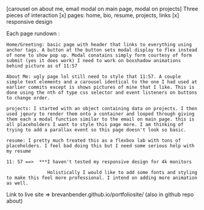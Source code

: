 [carousel on about me, email modal on main page, modal on projects] Three pieces of interaction
[x] pages: home, bio, resume, projects, links
[x] responsive design 

Each page rundown :

    Home/Greeting: basic page with header that links to everything using anchor tags. A button at the button sets modal display to flex instead of none to show pop up. Modal conatains simply form courtesy of form submit (yes it does work) I need to work on boxshadow animations behind picture as of 11:57

    About Me: ugly page lol still need to style that 11:57. A couple simple text elements and a carousel identical to the one I had used at earlier commits except is shows pictures of mine that I like. This is done using the nth of type css selector and event listeners on buttons to change order.

    projects: I started with an object containing data on projects. I then used jqeury to render them onto a container and looped through giving them each a modal function similar to the email on main page. this is all placeholders I want to style this page more. I am thinking of trying to add a parallax event so this page doesn't look so basic.

    resume: I pretty much treated this as a flexbox lab with tons of placeholders. I feel bad doing this but I need some serious help with my resume

    11: 57 ==>  ***I haven't tested my responsive design for 4k monitors
                   
                   Holistically I would like to add some fonts and styling to make this feel more professional. I intend on adding more animation as well.

Link to live site => brevanbender.github.io/portfoliosite/ (also in github repo about)
